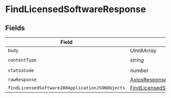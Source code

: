 # FindLicensedSoftwareResponse


## Fields

| Field                                                                                                         | Type                                                                                                          | Required                                                                                                      | Description                                                                                                   |
| ------------------------------------------------------------------------------------------------------------- | ------------------------------------------------------------------------------------------------------------- | ------------------------------------------------------------------------------------------------------------- | ------------------------------------------------------------------------------------------------------------- |
| `body`                                                                                                        | *Uint8Array*                                                                                                  | :heavy_minus_sign:                                                                                            | N/A                                                                                                           |
| `contentType`                                                                                                 | *string*                                                                                                      | :heavy_check_mark:                                                                                            | N/A                                                                                                           |
| `statusCode`                                                                                                  | *number*                                                                                                      | :heavy_check_mark:                                                                                            | N/A                                                                                                           |
| `rawResponse`                                                                                                 | [AxiosResponse>](https://axios-http.com/docs/res_schema)                                                      | :heavy_minus_sign:                                                                                            | N/A                                                                                                           |
| `findLicensedSoftware200ApplicationJSONObjects`                                                               | [FindLicensedSoftware200ApplicationJSON](../../models/operations/findlicensedsoftware200applicationjson.md)[] | :heavy_minus_sign:                                                                                            | OK                                                                                                            |
